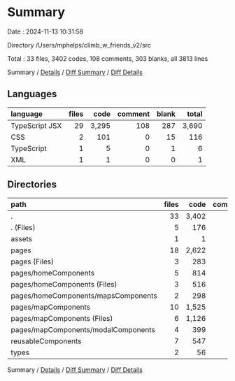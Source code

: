 # Summary

Date : 2024-11-13 10:31:58

Directory /Users/mphelps/climb_w_friends_v2/src

Total : 33 files, 3402 codes, 108 comments, 303 blanks, all 3813 lines

Summary / [Details](details.md) / [Diff Summary](diff.md) / [Diff Details](diff-details.md)

## Languages

| language       | files |  code | comment | blank | total |
| :------------- | ----: | ----: | ------: | ----: | ----: |
| TypeScript JSX |    29 | 3,295 |     108 |   287 | 3,690 |
| CSS            |     2 |   101 |       0 |    15 |   116 |
| TypeScript     |     1 |     5 |       0 |     1 |     6 |
| XML            |     1 |     1 |       0 |     0 |     1 |

## Directories

| path                                | files |  code | comment | blank | total |
| :---------------------------------- | ----: | ----: | ------: | ----: | ----: |
| .                                   |    33 | 3,402 |     108 |   303 | 3,813 |
| . (Files)                           |     5 |   176 |      34 |    34 |   244 |
| assets                              |     1 |     1 |       0 |     0 |     1 |
| pages                               |    18 | 2,622 |      70 |   210 | 2,902 |
| pages (Files)                       |     3 |   283 |      16 |    51 |   350 |
| pages/homeComponents                |     5 |   814 |       1 |    36 |   851 |
| pages/homeComponents (Files)        |     3 |   516 |       0 |    16 |   532 |
| pages/homeComponents/mapsComponents |     2 |   298 |       1 |    20 |   319 |
| pages/mapComponents                 |    10 | 1,525 |      53 |   123 | 1,701 |
| pages/mapComponents (Files)         |     6 | 1,126 |      47 |    78 | 1,251 |
| pages/mapComponents/modalComponents |     4 |   399 |       6 |    45 |   450 |
| reusableComponents                  |     7 |   547 |       4 |    52 |   603 |
| types                               |     2 |    56 |       0 |     7 |    63 |

Summary / [Details](details.md) / [Diff Summary](diff.md) / [Diff Details](diff-details.md)
